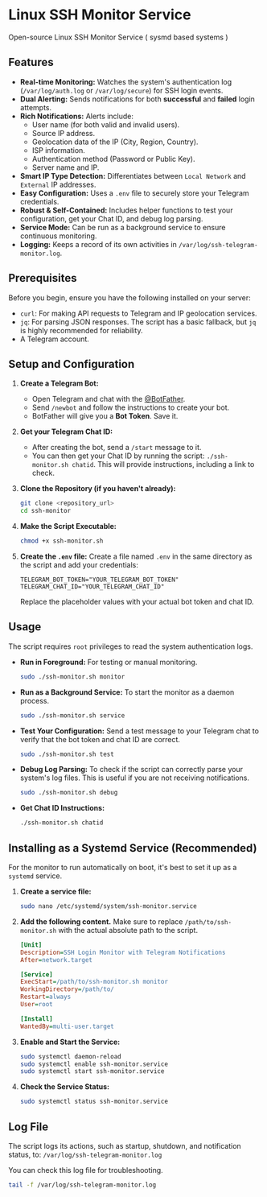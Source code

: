 # Linux SSH Monitor Service

Open-source Linux SSH Monitor Service ( sysmd based systems )

## Features

- **Real-time Monitoring:** Watches the system's authentication log (`/var/log/auth.log` or `/var/log/secure`) for SSH login events.
- **Dual Alerting:** Sends notifications for both **successful** and **failed** login attempts.
- **Rich Notifications:** Alerts include:
    - User name (for both valid and invalid users).
    - Source IP address.
    - Geolocation data of the IP (City, Region, Country).
    - ISP information.
    - Authentication method (Password or Public Key).
    - Server name and IP.
- **Smart IP Type Detection:** Differentiates between `Local Network` and `External` IP addresses.
- **Easy Configuration:** Uses a `.env` file to securely store your Telegram credentials.
- **Robust & Self-Contained:** Includes helper functions to test your configuration, get your Chat ID, and debug log parsing.
- **Service Mode:** Can be run as a background service to ensure continuous monitoring.
- **Logging:** Keeps a record of its own activities in `/var/log/ssh-telegram-monitor.log`.

## Prerequisites

Before you begin, ensure you have the following installed on your server:

- `curl`: For making API requests to Telegram and IP geolocation services.
- `jq`: For parsing JSON responses. The script has a basic fallback, but `jq` is highly recommended for reliability.
- A Telegram account.

## Setup and Configuration

1.  **Create a Telegram Bot:**
    - Open Telegram and chat with the [@BotFather](https://t.me/BotFather).
    - Send `/newbot` and follow the instructions to create your bot.
    - BotFather will give you a **Bot Token**. Save it.

2.  **Get your Telegram Chat ID:**
    - After creating the bot, send a `/start` message to it.
    - You can then get your Chat ID by running the script: `./ssh-monitor.sh chatid`. This will provide instructions, including a link to check.

3.  **Clone the Repository (if you haven't already):**
    ```bash
    git clone <repository_url>
    cd ssh-monitor
    ```

4.  **Make the Script Executable:**

    ```bash
    chmod +x ssh-monitor.sh
    ```

5.  **Create the `.env` file:**
    Create a file named `.env` in the same directory as the script and add your credentials:
    ```env
    TELEGRAM_BOT_TOKEN="YOUR_TELEGRAM_BOT_TOKEN"
    TELEGRAM_CHAT_ID="YOUR_TELEGRAM_CHAT_ID"
    ```
    Replace the placeholder values with your actual bot token and chat ID.

## Usage

The script requires `root` privileges to read the system authentication logs.

- **Run in Foreground:**
  For testing or manual monitoring.
  ```bash
  sudo ./ssh-monitor.sh monitor
  ```

- **Run as a Background Service:**
  To start the monitor as a daemon process.
  ```bash
  sudo ./ssh-monitor.sh service
  ```

- **Test Your Configuration:**
  Send a test message to your Telegram chat to verify that the bot token and chat ID are correct.
  ```bash
  sudo ./ssh-monitor.sh test
  ```

- **Debug Log Parsing:**
  To check if the script can correctly parse your system's log files. This is useful if you are not receiving notifications.
  ```bash
  sudo ./ssh-monitor.sh debug
  ```

- **Get Chat ID Instructions:**
  ```bash
  ./ssh-monitor.sh chatid
  ```


## Installing as a Systemd Service (Recommended)

For the monitor to run automatically on boot, it's best to set it up as a `systemd` service.

1.  **Create a service file:**
    ```bash
    sudo nano /etc/systemd/system/ssh-monitor.service
    ```

2.  **Add the following content.** Make sure to replace `/path/to/ssh-monitor.sh` with the actual absolute path to the script.
    ```ini
    [Unit]
    Description=SSH Login Monitor with Telegram Notifications
    After=network.target

    [Service]
    ExecStart=/path/to/ssh-monitor.sh monitor
    WorkingDirectory=/path/to/
    Restart=always
    User=root

    [Install]
    WantedBy=multi-user.target
    ```

3.  **Enable and Start the Service:**
    ```bash
    sudo systemctl daemon-reload
    sudo systemctl enable ssh-monitor.service
    sudo systemctl start ssh-monitor.service
    ```

4.  **Check the Service Status:**
    ```bash
    sudo systemctl status ssh-monitor.service
    ```

## Log File

The script logs its actions, such as startup, shutdown, and notification status, to:
`/var/log/ssh-telegram-monitor.log`

You can check this log file for troubleshooting.
```bash
tail -f /var/log/ssh-telegram-monitor.log
```

